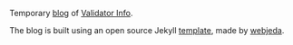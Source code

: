 Temporary [blog](https://validatorinfo.com/blog/) of [Validator Info](https://validatorinfo.com/).

The blog is built using an open source Jekyll [template](https://jekyll-themes.com/sharu725/dark-side), made by [webjeda](https://webjeda.com/).

